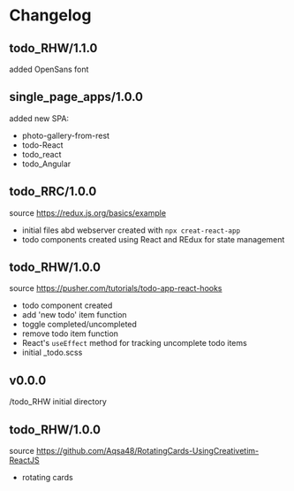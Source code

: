 # Changelog

## todo_RHW/1.1.0

added OpenSans font

## single_page_apps/1.0.0

added new SPA:
- photo-gallery-from-rest
- todo-React
- todo_react
- todo_Angular

## todo_RRC/1.0.0

source https://redux.js.org/basics/example

- initial files abd webserver created with ```npx creat-react-app```
- todo components created using React and REdux for state management

## todo_RHW/1.0.0

source https://pusher.com/tutorials/todo-app-react-hooks

- todo component created
- add 'new todo' item function
- toggle completed/uncompleted
- remove todo item function
- React's ```useEffect``` method for tracking uncomplete todo items
- initial _todo.scss

## v0.0.0
/todo_RHW
initial directory


## todo_RHW/1.0.0

source https://github.com/Aqsa48/RotatingCards-UsingCreativetim-ReactJS

- rotating cards
